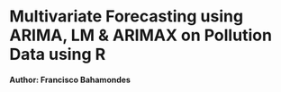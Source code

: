 # Multivariate Forecasting using ARIMA, LM & ARIMAX on Pollution Data using R

#### Author: Francisco Bahamondes



